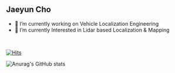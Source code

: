 ## Jaeyun Cho

- 🔭 I’m currently working on Vehicle Localization Engineering
- 🌱 I’m currently Interested in Lidar based Localization & Mapping

</br>

[![Hits](https://hits.seeyoufarm.com/api/count/incr/badge.svg?url=https%3A%2F%2Fgithub.com%2Fgotonl96%2Fhit-counter&count_bg=%2379C83D&title_bg=%23555555&icon=&icon_color=%23E7E7E7&title=hits&edge_flat=false)](https://hits.seeyoufarm.com)

![Anurag's GitHub stats](https://github-readme-stats.vercel.app/api?username=gotonl96&show_icons=true&theme=transparent)


<!-- [![Top Langs](https://github-readme-stats.vercel.app/api/top-langs/?username=gotonl96&hide_progress=true)](https://github.com/anuraghazra/github-readme-stats) -->

<!-- [![Solved.ac Profile](http://mazassumnida.wtf/api/v2/generate_badge?boj=jjy960508)](https://solved.ac/jjy960508/) -->
